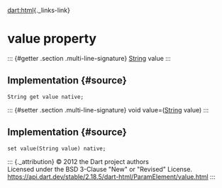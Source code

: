 [dart:html](../../dart-html/dart-html-library){._links-link}

value property
==============

::: {#getter .section .multi-line-signature}
[String](../../dart-core/string-class) value
:::

Implementation {#source}
--------------

``` {.language-dart data-language="dart"}
String get value native;
```

::: {#setter .section .multi-line-signature}
void value=([String](../../dart-core/string-class) value)
:::

Implementation {#source}
--------------

``` {.language-dart data-language="dart"}
set value(String value) native;
```

::: {._attribution}
© 2012 the Dart project authors\
Licensed under the BSD 3-Clause \"New\" or \"Revised\" License.\
<https://api.dart.dev/stable/2.18.5/dart-html/ParamElement/value.html>
:::
